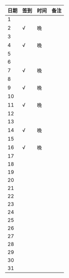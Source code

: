 日期|签到|时间|备注|
:---------------|:---------------|:---------------|:---------------
1||||
2|√|晚||
3||||
4|√|晚||
5||||
6||||
7|√|晚||
8||||
9|√|晚||
10||||
11|√|晚||
12||||
13||||
14|√|晚||
15||||
16|√|晚||
17||||
18||||
19||||
20||||
21||||
22||||
23||||
24||||
25||||
26||||
27||||
28||||
29||||
30||||
31||||
